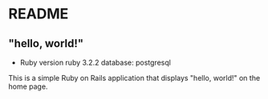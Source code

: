 # README

## "hello, world!"

* Ruby version
  ruby 3.2.2
  database: postgresql

This is a simple Ruby on Rails application that displays "hello, world!" on the home page.
